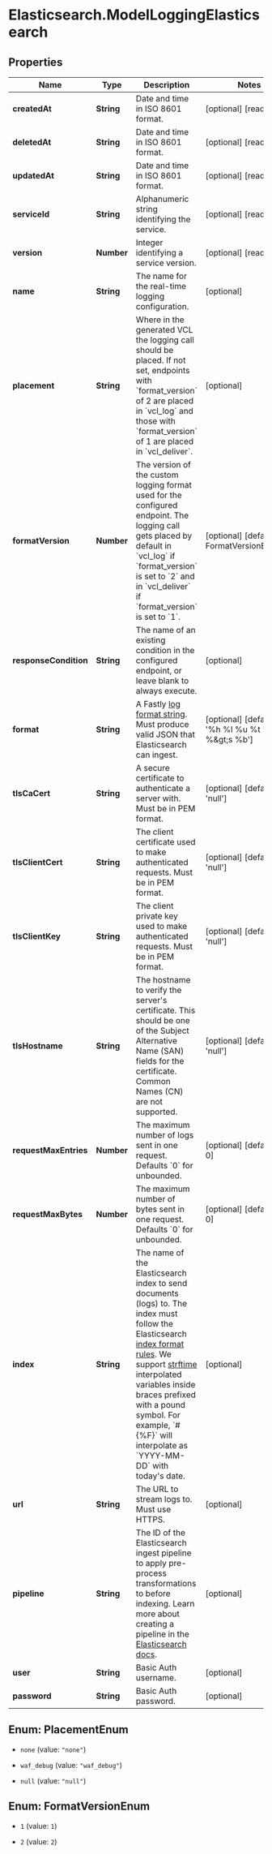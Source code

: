 # Elasticsearch.ModelLoggingElasticsearch

## Properties

Name | Type | Description | Notes
------------ | ------------- | ------------- | -------------
**createdAt** | **String** | Date and time in ISO 8601 format. | [optional] [readonly] 
**deletedAt** | **String** | Date and time in ISO 8601 format. | [optional] [readonly] 
**updatedAt** | **String** | Date and time in ISO 8601 format. | [optional] [readonly] 
**serviceId** | **String** | Alphanumeric string identifying the service. | [optional] [readonly] 
**version** | **Number** | Integer identifying a service version. | [optional] [readonly] 
**name** | **String** | The name for the real-time logging configuration. | [optional] 
**placement** | **String** | Where in the generated VCL the logging call should be placed. If not set, endpoints with &#x60;format_version&#x60; of 2 are placed in &#x60;vcl_log&#x60; and those with &#x60;format_version&#x60; of 1 are placed in &#x60;vcl_deliver&#x60;.  | [optional] 
**formatVersion** | **Number** | The version of the custom logging format used for the configured endpoint. The logging call gets placed by default in &#x60;vcl_log&#x60; if &#x60;format_version&#x60; is set to &#x60;2&#x60; and in &#x60;vcl_deliver&#x60; if &#x60;format_version&#x60; is set to &#x60;1&#x60;.   | [optional] [default to FormatVersionEnum.2]
**responseCondition** | **String** | The name of an existing condition in the configured endpoint, or leave blank to always execute. | [optional] 
**format** | **String** | A Fastly [log format string](https://docs.fastly.com/en/guides/custom-log-formats). Must produce valid JSON that Elasticsearch can ingest. | [optional] [default to &#39;%h %l %u %t &quot;%r&quot; %&amp;gt;s %b&#39;]
**tlsCaCert** | **String** | A secure certificate to authenticate a server with. Must be in PEM format. | [optional] [default to &#39;null&#39;]
**tlsClientCert** | **String** | The client certificate used to make authenticated requests. Must be in PEM format. | [optional] [default to &#39;null&#39;]
**tlsClientKey** | **String** | The client private key used to make authenticated requests. Must be in PEM format. | [optional] [default to &#39;null&#39;]
**tlsHostname** | **String** | The hostname to verify the server&#39;s certificate. This should be one of the Subject Alternative Name (SAN) fields for the certificate. Common Names (CN) are not supported. | [optional] [default to &#39;null&#39;]
**requestMaxEntries** | **Number** | The maximum number of logs sent in one request. Defaults &#x60;0&#x60; for unbounded. | [optional] [default to 0]
**requestMaxBytes** | **Number** | The maximum number of bytes sent in one request. Defaults &#x60;0&#x60; for unbounded. | [optional] [default to 0]
**index** | **String** | The name of the Elasticsearch index to send documents (logs) to. The index must follow the Elasticsearch [index format rules](https://www.elastic.co/guide/en/elasticsearch/reference/current/indices-create-index.html). We support [strftime](https://www.man7.org/linux/man-pages/man3/strftime.3.html) interpolated variables inside braces prefixed with a pound symbol. For example, &#x60;#{%F}&#x60; will interpolate as &#x60;YYYY-MM-DD&#x60; with today&#39;s date. | [optional] 
**url** | **String** | The URL to stream logs to. Must use HTTPS. | [optional] 
**pipeline** | **String** | The ID of the Elasticsearch ingest pipeline to apply pre-process transformations to before indexing. Learn more about creating a pipeline in the [Elasticsearch docs](https://www.elastic.co/guide/en/elasticsearch/reference/current/ingest.html). | [optional] 
**user** | **String** | Basic Auth username. | [optional] 
**password** | **String** | Basic Auth password. | [optional] 



## Enum: PlacementEnum


* `none` (value: `"none"`)

* `waf_debug` (value: `"waf_debug"`)

* `null` (value: `"null"`)





## Enum: FormatVersionEnum


* `1` (value: `1`)

* `2` (value: `2`)




